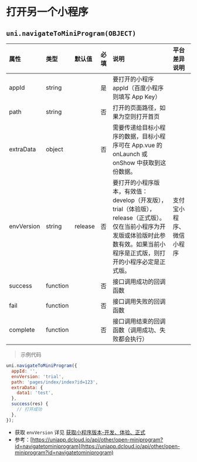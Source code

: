 # 打开另一个小程序

## `uni.navigateToMiniProgram(OBJECT)`

| 属性 | 类型 | 默认值 | 必填 | 说明 | 平台差异说明 |
| :-- | :-- | :-- | :-- | :-- | :-- |
| appId | string |  | 是 | 要打开的小程序 appId（百度小程序则填写 App Key） |
| path | string |  | 否 | 打开的页面路径，如果为空则打开首页 |
| extraData | object |  | 否 | 需要传递给目标小程序的数据，目标小程序可在 App.vue 的 onLaunch 或 onShow 中获取到这份数据。 |
| envVersion | string | release | 否 | 要打开的小程序版本，有效值： develop（开发版），trial（体验版），release（正式版）。仅在当前小程序为开发版或体验版时此参数有效。如果当前小程序是正式版，则打开的小程序必定是正式版。 | 支付宝小程序、微信小程序 |
| success | function |  | 否 | 接口调用成功的回调函数 |
| fail | function |  | 否 | 接口调用失败的回调函数 |
| complete | function |  | 否 | 接口调用结束的回调函数（调用成功、失败都会执行） |

> 示例代码

```js
uni.navigateToMiniProgram({
  appId: '',
  envVersion: 'trial',
  path: 'pages/index/index?id=123',
  extraData: {
    data1: 'test',
  },
  success(res) {
    // 打开成功
  },
});
```

- 获取 `envVersion` 详见 [获取小程序版本-开发、体验、正式](./获取小程序版本-开发、体验、正式)
- 参考：[https://uniapp.dcloud.io/api/other/open-miniprogram?id=navigatetominiprogram](https://uniapp.dcloud.io/api/other/open-miniprogram?id=navigatetominiprogram)
